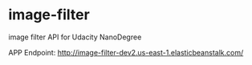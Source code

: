 # image-filter
image filter API for Udacity NanoDegree

APP Endpoint: http://image-filter-dev2.us-east-1.elasticbeanstalk.com/
